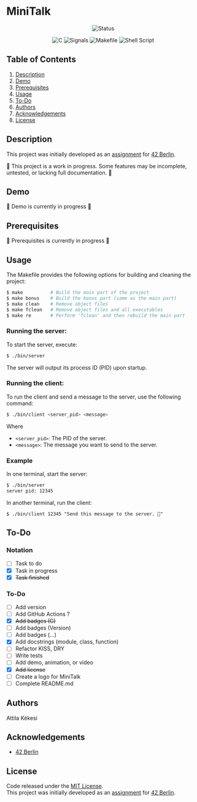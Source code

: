 # MiniTalk
<div align="center">

![Status](https://img.shields.io/badge/Status-in_progress-yellow.svg)
</div>

<div align="center">

![C](https://img.shields.io/badge/C-✔-blue)
![Signals](https://img.shields.io/badge/Signals-✔-blue)
![Makefile](https://img.shields.io/badge/Makefile-✔-blue)
![Shell Script](https://img.shields.io/badge/Shell_Script-✔-blue)
</div>

## Table of Contents
1. [Description](#description)
2. [Demo](#demo)
3. [Prerequisites](#prerequisites)
4. [Usage](#usage)
5. [To-Do](#to-do)
6. [Authors](#authors)
7. [Acknowledgements](#acknowledgements)
8. [License](#license)


## Description
This project was initially developed as an [assignment](docs/minitalk.pdf) for [42 Berlin](https://42berlin.de/de/).

🚧 This project is a work in progress. Some features may be incomplete, untested, or lacking full documentation. 🚧

## Demo
🚧 Demo is currently in progress 🚧

## Prerequisites
🚧 Prerequisites is currently in progress 🚧

## Usage
The Makefile provides the following options for building and cleaning the project:
```bash
$ make          # Build the main part of the project
$ make bonus    # Build the bonus part (same as the main part)
$ make clean    # Remove object files
$ make fclean   # Remove object files and all executables
$ make re       # Perform 'fclean' and then rebuild the main part
```
### Running the server:
To start the server, execute:
```bash
$ ./bin/server
```
The server will output its process ID (PID) upon startup.
### Running the client:
To run the client and send a message to the server, use the following command:
```bash
$ ./bin/client <server_pid> <message>
```
   Where
   - `<server_pid>`: The PID of the server.
   - `<message>`: The message you want to send to the server.
### Example
In one terminal, start the server:
```bash
$ ./bin/server
server pid: 12345
```
In another terminal, run the client:
```
$ ./bin/client 12345 "Send this message to the server. 🚀"
```


## To-Do
### Notation
- [ ] Task to do
- [x] Task in progress
- [x] ~~Task finished~~

### To-Do

- [ ] Add version
- [ ] Add GitHub Actions ?
- [x] ~~Add badges (C)~~
- [ ] Add badges (Version)
- [ ] Add badges (...)
- [x] Add docstrings (module, class, function)
- [ ] Refactor KISS, DRY
- [ ] Write tests
- [ ] Add demo, animation, or video
- [x] ~~Add license~~
- [ ] Create a logo for MiniTalk
- [ ] Complete README.md

## Authors
Attila Kékesi

## Acknowledgements
- [42 Berlin](https://42berlin.de/de/)

## License
Code released under the [MIT License](https://github.com/akekesi/minitalk/blob/main/LICENSE).  
This project was initially developed as an [assignment](docs/minitalk.pdf) for [42 Berlin](https://42berlin.de/de/).